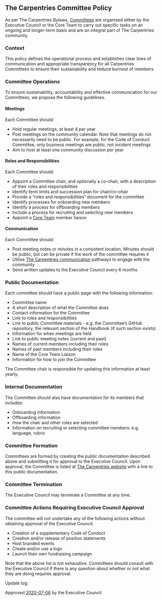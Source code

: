 ## The Carpentries Committee Policy

As per The Carpentries Bylaws, 
[Committees](https://docs.carpentries.org/topic_folders/governance/bylaws.html#committees-and-task-forces) are 
organised either by the Executive Council or the Core Team to carry out specific tasks on an ongoing and 
longer-term basis and are an integral part of The Carpentries community.

### Context

This policy defines the operational process and establishes clear lines of communication and 
appropriate transparency for all Carpentries Committees to ensure their sustainability and reduce burnout
of members.

### Committee Operations
To ensure sustainability, accountability and effective communication for our Committees, 
we propose the following guidelines.

#### Meetings
Each Committee should:
* Hold regular meetings, at least 4 per year
* Post meetings on the community calendar. Note that meetings do not necessarily need to be public. For example, 
for the Code of Conduct Committee, only business meetings are public, not incident meetings
* Aim to host at least one community discussion per year

#### Roles and Responsibilities
Each Committee should:
* Appoint a Committee chair, and optionally a co-chair, with a description of their roles and responsibilities
* Identify term limits and succession plan for chair/co-chair
* Provide a “roles and responsibilities” document for the committee
* Identify processes for onboarding new members
* Identify a process for offboarding members
* Include a process for recruiting and selecting new members
* Appoint a [Core Team](https://carpentries.org/team/) member liaison

#### Communication
Each Committee should:
* Post meeting notes or minutes in a consistent location. Minutes should be public, but can be private if the work of 
the committee requires it
* Utilise [The Carpentries communication](https://docs.carpentries.org/topic_folders/communications/index.html) 
pathways to engage with the community
* Send written updates to the Executive Council every 6 months

### Public Documentation
Each committee should have a public page with the following information:

* Committee name
* A short description of what the Committee does
* Contact information for the Committee
* Link to roles and responsibilities
* Link to public Committee materials - e.g. the Committee’s GitHub repository, the relevant section of the 
Handbook (if such section exists)
* Information for when meetings are held
* Link to public meeting notes (current and past)
* Names of current members including their roles
* Names of past members including their roles
* Name of the Core Team Liaison
* Information for how to join the Committee

The Committee chair is responsible for updating this information at least yearly.

### Internal Documentation
The Committee should also have documentation for its members that includes:
* Onboarding information
* Offboarding information
* How the chair and other roles are selected
* Information on recruiting or selecting committee members: e.g. language, rubric

### Committee Formation
Committees are formed by creating the public documentation described above and submitting it for approval to the 
Executive Council. Upon approval, the Committee is listed at 
[The Carpentries website](https://carpentries.org/committees/) with a link to this public documentation.

### Committee Termination
The Executive Council may terminate a Committee at any time.

### Committee Actions Requiring Executive Council Approval
The committee will not undertake any of the following actions without obtaining approval of the Executive Council:
* Creation of a supplementary Code of Conduct
* Creation and/or release of position statements
* Host branded events
* Create and/or use a logo
* Launch their own fundraising campaign

Note that the above list is not exhaustive. Committees should consult with the Executive Council if there is any 
question about whether or not what they are doing requires approval.

Update log:

Approved [2020-07-06](https://github.com/carpentries/executive-council-info/issues/43) by the Executive Council 
